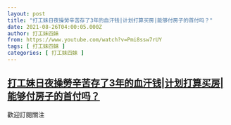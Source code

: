 ```yaml
---
layout: post
title: "打工妹日夜操勞辛苦存了3年的血汗钱|计划打算买房|能够付房子的首付吗？"
date: 2021-08-26T04:00:05.000Z
author: 打工妹四妹
from: https://www.youtube.com/watch?v=Pmi8ssw7rUY
tags: [ 打工妹四妹 ]
categories: [ 打工妹四妹 ]
---
```

<!--1629950405000-->
[打工妹日夜操勞辛苦存了3年的血汗钱|计划打算买房|能够付房子的首付吗？](https://www.youtube.com/watch?v=Pmi8ssw7rUY)
------

<div>
歡迎訂閱關注
</div>
